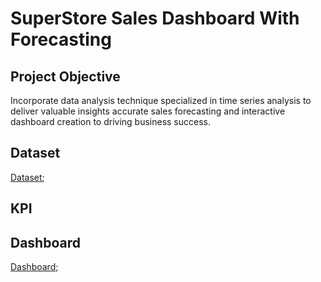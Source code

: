 # SuperStore Sales Dashboard With Forecasting
## Project Objective
Incorporate data analysis technique specialized in time series analysis to deliver valuable insights accurate sales forecasting and interactive dashboard creation to driving business success.
## Dataset
<a href="https://github.com/Tejas156442/Data-Analyst-Dashboard/blob/main/SuperStore%20Sales%20DataSet.xlsx">Dataset</a>;
## KPI






## Dashboard
<a href="https://github.com/Tejas156442/Data-Analyst-Dashboard/blob/main/SuperStore%20Sales%20WITH%20FORECASTING%20(1).pdf">Dashboard</a>;
